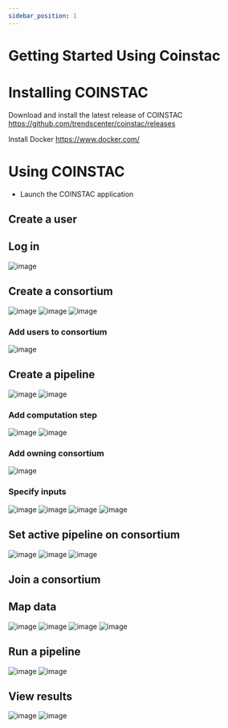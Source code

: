 ```yaml
---
sidebar_position: 1
---
```


# Getting Started Using Coinstac

# Installing COINSTAC
Download and install the latest release of COINSTAC https://github.com/trendscenter/coinstac/releases

Install Docker https://www.docker.com/

# Using COINSTAC
- Launch the COINSTAC application
## Create a user

## Log in
![image](https://user-images.githubusercontent.com/7193853/207142269-9455fd80-1d6b-433c-8887-283e002f1bcc.png)


## Create a consortium
![image](https://user-images.githubusercontent.com/7193853/207142777-76a12ad4-9899-4b44-84cc-c76fb5c841cf.png)
![image](https://user-images.githubusercontent.com/7193853/207142795-9b1b99b5-cbf4-49a0-b92f-e3485e2257ff.png)
![image](https://user-images.githubusercontent.com/7193853/207142866-de3aebfb-bf1b-4204-8479-83764a362b08.png)

### Add users to consortium
![image](https://user-images.githubusercontent.com/7193853/207143259-88393377-cad1-4ce9-beec-57e2a4a89630.png)

## Create a pipeline
![image](https://user-images.githubusercontent.com/7193853/207143322-1073a1b2-f96b-45b8-a378-329d27ac6962.png)
![image](https://user-images.githubusercontent.com/7193853/207143404-4bf8f41d-5282-4969-9b57-e34a2c85fde2.png)


### Add computation step
![image](https://user-images.githubusercontent.com/7193853/207143489-c259ea81-7d5c-46b9-af19-88ae99bd10a0.png)
![image](https://user-images.githubusercontent.com/7193853/207143595-93f15a08-8306-4606-a530-a2c8bdeb1dcc.png)

### Add owning consortium 
![image](https://user-images.githubusercontent.com/7193853/207143665-f17e4525-5d36-4081-b0c5-b8bfea6720a4.png)

### Specify inputs
![image](https://user-images.githubusercontent.com/7193853/207143714-234b1472-b8d2-41da-9873-6c386ad59181.png)
![image](https://user-images.githubusercontent.com/7193853/207143741-2e62dcc8-20df-4189-b338-04c82eef9b04.png)
![image](https://user-images.githubusercontent.com/7193853/207143769-3d2e8fcf-0034-4e3b-94c9-86878d3dc6b6.png)
![image](https://user-images.githubusercontent.com/7193853/207143808-6fa30b07-96ea-440e-bc06-4ca402fbfcc4.png)

## Set active pipeline on consortium
![image](https://user-images.githubusercontent.com/7193853/207143900-3425a31f-c24f-43f5-b7cb-0ac70fac351f.png)
![image](https://user-images.githubusercontent.com/7193853/207143915-feb43e00-5bcd-4ac7-b0de-0cb808764b0c.png)
![image](https://user-images.githubusercontent.com/7193853/207143951-48e4ee6f-d418-484c-8bf4-4089328c73dc.png)



## Join a consortium

## Map data
![image](https://user-images.githubusercontent.com/7193853/207144004-3d03f72b-aba0-42b3-bee0-47f84b218ea7.png)
![image](https://user-images.githubusercontent.com/7193853/207144021-8ea4ecfc-1cbc-40ad-b0e6-04e29a30d9dd.png)
![image](https://user-images.githubusercontent.com/7193853/207144041-085cdabf-bb76-4bf4-bb34-55230142345b.png)
![image](https://user-images.githubusercontent.com/7193853/207144057-b4883954-1dd3-46dc-ba57-e1994822d378.png)




## Run a pipeline
![image](https://user-images.githubusercontent.com/7193853/207144083-389ac0bc-d86f-4de6-824f-67d0b6406b52.png)
![image](https://user-images.githubusercontent.com/7193853/207144098-d7714286-8193-4951-b8ce-1a8637e8e2f7.png)



## View results
![image](https://user-images.githubusercontent.com/7193853/207144123-cfd15839-5ee8-4a70-b6af-bacf19e52a77.png)
![image](https://user-images.githubusercontent.com/7193853/207144144-d1185047-0fba-4101-975f-ea7721cc731c.png)

